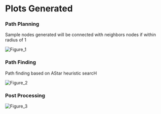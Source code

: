 # Plots Generated

### Path Planning
Sample nodes generated will be connected with neighbors nodes if within radius of 1

![Figure_1](https://user-images.githubusercontent.com/9548884/158105036-a4e279cd-710f-4672-93da-f55dc2db8e5a.png)
### Path Finding
Path finding based on AStar heuristic searcH

![Figure_2](https://user-images.githubusercontent.com/9548884/158105033-7052f92b-3c18-442c-a210-f9b6f9215c0a.png)
### Post Processing

![Figure_3](https://user-images.githubusercontent.com/9548884/158105035-54878d62-9c41-4c30-becb-fcdd745f7bfc.png)
